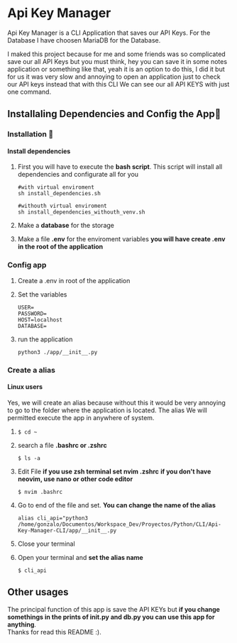 # Api Key Manager

Api Key Manager is a CLI Application that saves our API Keys. For the Database I have choosen MariaDB for the Database.

I maked this project because for me and some friends was so complicated save our all API Keys but you must think, hey you can save it in some notes application or something like that, yeah it is an option to do this, I did it but for us it was very slow and annoying to open an application just to check our API keys instead that with this CLI We can see our all API KEYS with just one command. 

## Installaling Dependencies and Config the App🚀

### Installation 🔧

#### Install dependencies
1. First you will have to execute the **bash script**.
    This script will install all dependencies and configurate all for you
    ```
    #with virtual enviroment
    sh install_dependencies.sh

    #withouth virtual enviroment
    sh install_dependencies_withouth_venv.sh
    ```

2. Make a **database** for the storage
3. Make a file **.env** for the enviroment variables **you will have create .env in the root of the application**

### Config app
1. Create a .env in root of the application
2. Set the variables

    ```
    USER=
    PASSWORD=
    HOST=localhost
    DATABASE=
    ```
3. run the application
    
    ```
    python3 ./app/__init__.py
    ```

### Create a alias
#### Linux users
Yes, we will create an alias because without this it would be very annoying to go to the folder where the application is located.
The alias We will permitted execute the app in anywhere of system.

1. ```
   $ cd ~
   ```

2. search a file **.bashrc or .zshrc**
    
    ```
    $ ls -a
    ```

3. Edit File
    **if you use zsh terminal set nvim .zshrc**
    **if you don't have neovim, use nano or other code editor**
    
    ```
    $ nvim .bashrc
    ```

4. Go to end of the file and set. **You can change the name of the alias**

    ```
    alias cli_api="python3 /home/gonzalo/Documentos/Workspace_Dev/Proyectos/Python/CLI/Api-Key-Manager-CLI/app/__init__.py
    ```

5. Close your terminal
6. Open your terminal and **set the alias name**

    ```
    $ cli_api
    ```

## Other usages
The principal function of this app is save the API KEYs but **if you change somethings in the prints of __init__.py and db.py you can use this app for anything**.<br>
Thanks for read this README :).